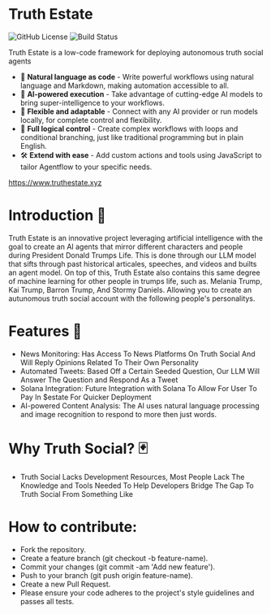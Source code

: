 # Truth Estate 
![GitHub License](https://img.shields.io/github/license/lebrunel/agentflow?style=flat-square)
![Build Status](https://img.shields.io/github/actions/workflow/status/lebrunel/agentflow/bun.yml?style=flat-square)

Truth Estate is a low-code framework for deploying autonomous truth social agents 

- 💬 **Natural language as code** - Write powerful workflows using natural language and Markdown, making automation accessible to all.
- 🧠 **AI-powered execution** - Take advantage of cutting-edge AI models to bring super-intelligence to your workflows.
- 🔌 **Flexible and adaptable** - Connect with any AI provider or run models locally, for complete control and flexibility.
- 🔀 **Full logical control** - Create complex workflows with loops and conditional branching, just like traditional programming but in plain English.
- 🛠️ **Extend with ease** - Add custom actions and tools using JavaScript to tailor Agentflow to your specific needs.

https://www.truthestate.xyz

# Introduction 🌌
Truth Estate is an innovative project leveraging artificial intelligence with the goal to create an AI agents that mirror different characters and people during President Donald Trumps Life.
This is done through our LLM model that sifts through past historical articales, speeches, and videos and builts an agent model. 
On top of this, Truth Estate also contains this same degree of machine learning for other people in trumps life, such as. 
Melania Trump, Kai Trump, Barron Trump, And Stormy Daniels. Allowing you to create an autunomous truth social account with the following people's personalitys.

# Features 🔮
- News Monitoring: Has Access To News Platforms On Truth Social And Will Reply Opinions Related To Their Own Personality 
- Automated Tweets: Based Off a Certain Seeded Question, Our LLM Will Answer The Question and Respond As a Tweet
- Solana Integration: Future Integration with Solana To Allow For User To Pay In $estate For Quicker Deployment
- AI-powered Content Analysis: The AI uses natural language processing and image recognition to respond to more then just words.
  
# Why Truth Social? 🃏

- Truth Social Lacks Development Resources, Most People Lack The Knowledge and Tools Needed To Help Developers Bridge The Gap To Truth Social From Something Like 

# How to contribute:
- Fork the repository.
- Create a feature branch (git checkout -b feature-name).
- Commit your changes (git commit -am 'Add new feature').
- Push to your branch (git push origin feature-name).
- Create a new Pull Request.
- Please ensure your code adheres to the project's style guidelines and passes all tests.
